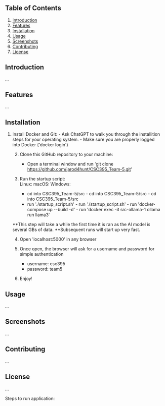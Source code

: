 ## Table of Contents

1. [Introduction](#introduction)
2. [Features](#features)
3. [Installation](#installation)
4. [Usage](#usage)
5. [Screenshots](#screenshots)
6. [Contributing](#contributing)
7. [License](#license)

## Introduction
...
## Features
...
## Installation
1) Install Docker and Git:
        - Ask ChatGPT to walk you through the installition steps for your operating system.
        - Make sure you are properly logged into Docker ('docker login')
    
    2) Clone this GitHub repository to your machine:
        - Open a terminal window and run 'git clone https://github.com/jarod4hunt/CSC395_Team-5.git'

    3) Run the startup script:          
        Linux:                          macOS:                          Windows:                        
        - cd into CSC395_Team-5/src     - cd into CSC395_Team-5/src     - cd into CSC395_Team-5/src
        - run './startup_script.sh'     - run './startup_script.sh'     - run 'docker-compose up --build -d'
                                                                        - run 'docker exec -it src-ollama-1 ollama run llama3'  

    **This step will take a while the first time it is ran as the AI model is several GBs of data.
    **Subsequent runs will start up very fast.

    4) Open 'localhost:5000' in any browser

    5) Once open, the browser will ask for a username and password for simple authentication
        - username: csc395
        - password: team5

    6) Enjoy!
    
## Usage
...
## Screenshots
...
## Contributing
...
## License
...


Steps to run application:

    

